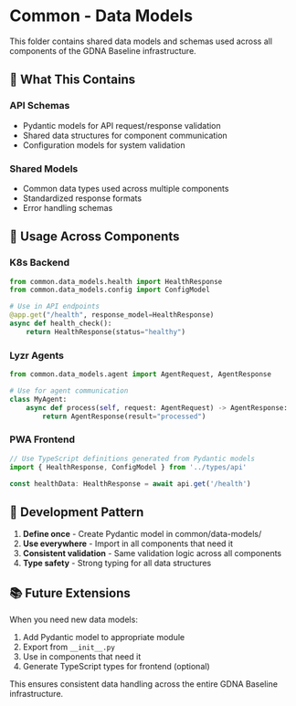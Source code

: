 # Common - Data Models

This folder contains shared data models and schemas used across all components of the GDNA Baseline infrastructure.

## 🎯 **What This Contains**

### **API Schemas**
- Pydantic models for API request/response validation
- Shared data structures for component communication
- Configuration models for system validation

### **Shared Models**
- Common data types used across multiple components
- Standardized response formats
- Error handling schemas

## 🚀 **Usage Across Components**

### **K8s Backend**
```python
from common.data_models.health import HealthResponse
from common.data_models.config import ConfigModel

# Use in API endpoints
@app.get("/health", response_model=HealthResponse)
async def health_check():
    return HealthResponse(status="healthy")
```

### **Lyzr Agents**
```python
from common.data_models.agent import AgentRequest, AgentResponse

# Use for agent communication
class MyAgent:
    async def process(self, request: AgentRequest) -> AgentResponse:
        return AgentResponse(result="processed")
```

### **PWA Frontend**
```typescript
// Use TypeScript definitions generated from Pydantic models
import { HealthResponse, ConfigModel } from '../types/api'

const healthData: HealthResponse = await api.get('/health')
```

## 🔧 **Development Pattern**

1. **Define once** - Create Pydantic model in common/data-models/
2. **Use everywhere** - Import in all components that need it
3. **Consistent validation** - Same validation logic across all components
4. **Type safety** - Strong typing for all data structures

## 📚 **Future Extensions**

When you need new data models:
1. Add Pydantic model to appropriate module
2. Export from `__init__.py`
3. Use in components that need it
4. Generate TypeScript types for frontend (optional)

This ensures consistent data handling across the entire GDNA Baseline infrastructure.
